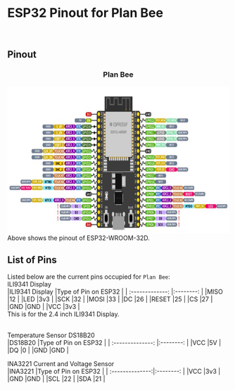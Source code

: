 # ESP32 Pinout for Plan Bee
<br/>


## Pinout
<h3 align="center">Plan Bee</h3>
<div align="center">
  <a href="https://github.com/charutomo/Plan-Bee-">
    <img src="image/pinout.jpg" alt="pinout" width="786" height="333">
  </a>
</div>
Above shows the pinout of ESP32-WROOM-32D.
<br/>

## List of Pins
Listed below are the current pins occupied for `Plan Bee`: 
<br/>
ILI9341 Display
<br/>
|ILI9341 Display	|Type of Pin on ESP32 |
| :-------------:	|:--------:		    |
|MISO			|12	 	          |
|LED			|3v3		          |
|SCK			|32	     		    |
|MOSI			|33			    |
|DC			|26	     		    |
|RESET		|25			    |
|CS			|27			    |
|GND			|GND       		    |
|VCC			|3v3	       	    |
<br/>
This is for the 2.4 inch ILI9341 Display.
<br/>
<br/>


Temperature Sensor DS18B20
<br/>
|DS18B20		|Type of Pin on ESP32 |
| :--------------:	|:--------:		    	|
|VCC			|5V	 	         	 |
|DQ			|0		      		 |
|GND			|GND       		    	|
<br/>


INA3221 Current and Voltage Sensor
<br/>
|INA3221		|Type of Pin on ESP32 |
| :--------------:|:--------:		    |
|VCC			|3v3	 	          |
|GND			|GND       		    |
|SCL			|22	     		    |
|SDA			|21			    |
<br/>







